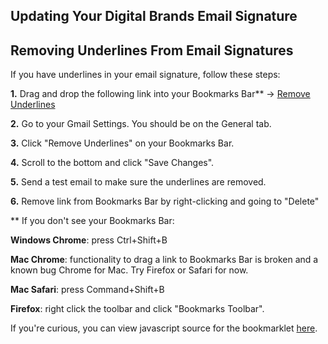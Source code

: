 ## Updating Your Digital Brands Email Signature


## Removing Underlines From Email Signatures

If you have underlines in your email signature, follow these steps:

**1.** Drag and drop the following link into your Bookmarks Bar\*\* →  [Remove Underlines](javascript:%28function%28%29%7Bvar%20links%20%3D%20document.getElementsByClassName%28%22gmail_signature%22%29%5B0%5D.getElementsByTagName%28%27a%27%29%3Bfor%20%28%20var%20i%20%3D%200%3B%20i%20<%20links.length%3B%20i%2B%2B%20%29%20%7Blink%20%3D%20links%5Bi%5D%3Bif%20%28%20true%20%29%20%7Blink.style.textDecoration%20%3D%20%27none%27%3Bvar%20inner%20%3D%20link.innerHTML%3Blink.innerHTML%20%3D%20%27%27%3Bvar%20event%20%3D%20new%20CustomEvent%28%22keyup%22%29%3Bvar%20element%20%3D%20link%3Bwhile%20%28%20element.parentNode%29%20%7Belement.dispatchEvent%28event%29%3Belement%20%3D%20element.parentNode%3B%7Dlink.innerHTML%20%3D%20inner%3Bvar%20element%20%3D%20link%3Bwhile%20%28%20element.parentNode%29%20%7Belement.dispatchEvent%28event%29%3Belement%20%3D%20element.parentNode%3B%7D%7D%7D%7D%29%28%29)

**2.** Go to your Gmail Settings. You should be on the General tab.

**3.** Click "Remove Underlines" on your Bookmarks Bar.

**4.** Scroll to the bottom and click "Save Changes".

**5.** Send a test email to make sure the underlines are removed.

**6.** Remove link from Bookmarks Bar by right-clicking and going to "Delete"


\*\* If you don't see your Bookmarks Bar:

**Windows Chrome**: press Ctrl+Shift+B

**Mac Chrome**: functionality to drag a link to Bookmarks Bar is broken and a known bug Chrome for Mac. Try Firefox or Safari for now.

**Mac Safari**: press Command+Shift+B

**Firefox**: right click the toolbar and click "Bookmarks Toolbar".



If you're curious, you can view javascript source for the bookmarklet [here](https://gist.github.com/db-roberto/1d75e1d58ce0f2ee9f98ab13a146160f).
